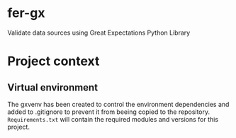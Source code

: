 # fer-gx
Validate data sources using Great Expectations Python Library

# Project context

## Virtual environment

The gxvenv has been created to control the environment dependencies and added to .gitignore to prevent it from beeing copied to the repository.
`Requirements.txt` will contain the required modules and versions for this project.


